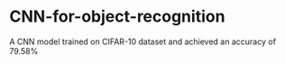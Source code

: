 # CNN-for-object-recognition
A CNN model trained on CIFAR-10 dataset and achieved an accuracy of 79.58%
